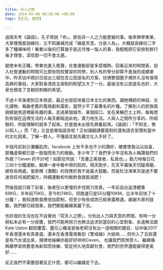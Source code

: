 ```yaml
---
title: 天人之際
date: 2014-05-08 00:58:00 +08:00
tags: [生活, 隨想]

---
```


  
  
  
過兩天考《論語》，孔子常說「命」，那些非一人之力能更變的事。後來佛學東漸，大家慢慢愛說緣份，又不知誰補充成「緣是天意，分是人為」，大概就貪緣份二字多了種襌味吧！畢業以後的打算幾乎是近月惟一惱人的事，我輕輕把它安排到旅行後才理會，深信那一切不會太遲。  
  
縱使未有正職，學業也進入尾聲，社會運動卻是多麼熾熱。回看近來的時間表，投入社會運動的時間可比那些院校實習的同學，別人有的學分卻算不進我的成績單中。昨天佔中商討日投出三個包含公民提名的方案，彷彿整個圈子裡許久沒有值得高興的事般，大家對香港民主政制的盼望又大了一分。最後沒有公民提名也好，大家也預見了含糊但刺眼的希望。  
  
不過十天後便到日本旅遊，最近也發狂地看日本文化的東西。讀她傳統的神話、文化讀物、看齣老舊的電視劇和電影，當然少不了最著名的片種。了解別人的民族面貌總是旅遊裡最有趣的事，走過某個城市、某個街口、坐在某輛巴士上時，每每想到有個在這裡生活的人每天都經過此地，賣力地生活。人與人之間所分享的、所經驗的、所能理解的就多了起來。於是就未出發先興奮起來。《論語》：「不知言，無以知人。」而「言」又豈是單指語言呢？正如讀翻譯要面對的還有語言習慣和當中的文化因素，了解一群人，不懂語言就先藉文化入手好了。  
  
半個月前到沙灘曬肌肉，facebook 上有不多也不少的讚好，確實使我沾沾自喜，那種虛榮都已是一股強而有力的推動。多少年了？我們多少年沒有為人稱讚我們的外貌？Ceven 的不計吧！如鄒忌所說：「吾妻之美我者，私我也。」勤力地每日花三四十分鐘運動，鍛煉一身中看中用的肌肉，隔天跑步，先天平庸後天切磋琢磨，總有些用處。張家輝《激戰》的效應於我不是最大鼓勵，而是杜汶澤某天提過不要迷信任何減肥偏方，持續運動和均衡飲食就能減肥！  
  
然後我就只做了前者，後者在以更慢的步伐努力改善。一年前自台返港體重69KG，半年前75KG，至今約74KG，但跑速已是55分鐘10KM，比半年前快了十分鐘！，我知道飲食應倍加節制，但至少有些成效已經表露無遺。謝謝大家的鼓勵，我們都已經很美，我們都能繼續美麗下去。  
  
  
也許我的生活也在不自覺地「究天人之際」，分別出人力與天意的界限。有時一分耕耘未必有一分收獲，我們可能再努力也無法追求到當刻的心宜對象、永遠無法跟Kate Upton 翻雨覆雲、盡花心機溫習後老師沒有出一道相關的題目、佔中後2017年香港還未有真普選、還未在香港電視看到《警戒線》大結局……但你入了五蚊還是有汽水滾出來，規律地操練亦能好好哄哄Ceven， 也讓我們羨煞旁人、繼續循興趣學習依舊會為新知而快樂、堅定持久地貢獻社會，我們的世界還能變得更美好……  
  
  
反正我們不需要因著反正什麼，都可以繼續走下去。  
  
  
